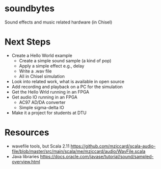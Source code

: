 # soundbytes
Sound effects and music related hardware (in Chisel)

# Next Steps

* Create a Hello World example
  * Create a simple sound sample (a kind of pop)
  * Apply a simple effect e.g., delay
  * Write a .wav file
  * All in Chisel simulation
* Look into related work, what is available in open source
* Add recording and playback on a PC for the simulation
* Get the Hello Wrld running in an FPGA
* Get audio IO running in an FPGA
  * AC97 AD/DA converter
  * Simple sigma-delta IO
* Make it a project for students at DTU

# Resources

* wavefile tools, but Scala 2.11 https://github.com/mziccard/scala-audio-file/blob/master/src/main/scala/me/mziccard/audio/WavFile.scala
* Java libraries https://docs.oracle.com/javase/tutorial/sound/sampled-overview.html

